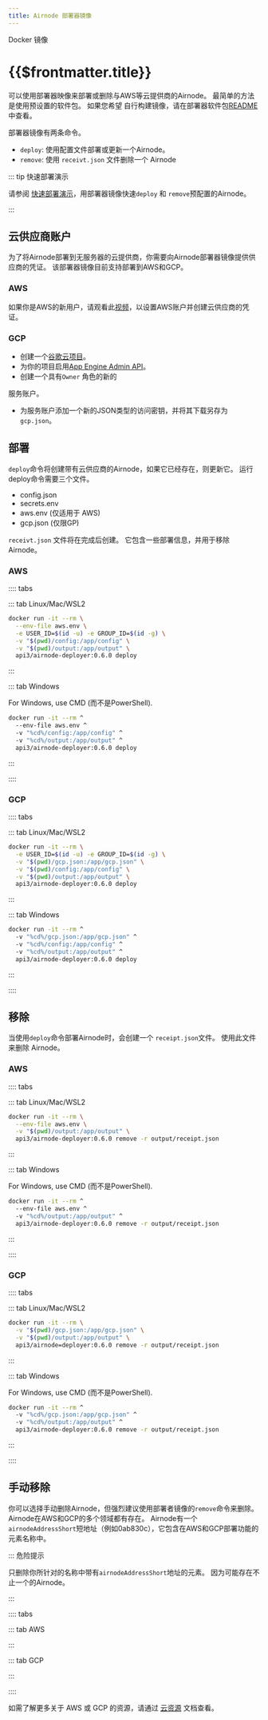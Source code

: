 ```yaml
---
title: Airnode 部署器镜像
---
```


<TitleSpan>Docker 镜像</TitleSpan>

# {{$frontmatter.title}}

<VersionWarning/>

<TocHeader /> <TOC class="table-of-contents" :include-level="[2,3]" />

可以使用部署器映像来部署或删除与AWS等云提供商的Airnode。 最简单的方法是使用预设置的软件包。 如果您希望 自行构建镜像，请在部署器软件包[README](https://github.com/api3dao/airnode/tree/v0.5/packages/airnode-deployer/docker)中查看。

部署器镜像有两条命令。

- `deploy`: 使用配置文件部署或更新一个Airnode。
- `remove`: 使用 `receivt.json` 文件删除一个 Airnode

::: tip 快速部署演示

请参阅 [快速部署演示](../tutorial/)，用部署器镜像快速`deploy` 和 `remove`预配置的Airnode。

:::

## 云供应商账户

为了将Airnode部署到无服务器的云提供商，你需要向Airnode部署器镜像提供供应商的凭证。 该部署器镜像目前支持部署到AWS和GCP。

### AWS

如果你是AWS的新用户，请观看此[视频](https://www.youtube.com/watch?v=KngM5bfpttA)，以设置AWS账户并创建云供应商的凭证。

### GCP

- 创建一个[谷歌云项目](https://cloud.google.com/resource-manager/docs/creating-managing-projects)。
- 为你的项目启用[App Engine Admin API](https://console.cloud.google.com/apis/library/appengine.googleapis.com)。
- 创建一个具有`Owner` 角色的新的

服务</code>账户。</p></li> 
  
  - 为服务账户添加一个新的JSON类型的访问密钥，并将其下载另存为`gcp.json`。</ul> 



## 部署

`deploy`命令将创建带有云供应商的Airnode，如果它已经存在，则更新它。 运行deploy命令需要三个文件。

- config.json
- secrets.env
- aws.env (仅适用于 AWS)
- gcp.json (仅限GP)

`receivt.json` 文件将在完成后创建。 它包含一些部署信息，并用于移除Airnode。

<!-- Use of .html below is intended. -->
<airnode-WarningSimultaneousDeployments removeLink="./deployer-image.html#manual-removal"/>

<p><airnode-DeployerPermissionsWarning/></p>

### AWS

:::: tabs

::: tab Linux/Mac/WSL2



```sh
docker run -it --rm \
  --env-file aws.env \
  -e USER_ID=$(id -u) -e GROUP_ID=$(id -g) \
  -v "$(pwd)/config:/app/config" \
  -v "$(pwd)/output:/app/output" \
  api3/airnode-deployer:0.6.0 deploy
```


:::

::: tab Windows

For Windows, use CMD (而不是PowerShell).



```sh
docker run -it --rm ^
  --env-file aws.env ^
  -v "%cd%/config:/app/config" ^
  -v "%cd%/output:/app/output" ^
  api3/airnode-deployer:0.6.0 deploy
```


:::

::::



### GCP

:::: tabs

::: tab Linux/Mac/WSL2



```sh
docker run -it --rm \
  -e USER_ID=$(id -u) -e GROUP_ID=$(id -g) \
  -v "$(pwd)/gcp.json:/app/gcp.json" \
  -v "$(pwd)/config:/app/config" \
  -v "$(pwd)/output:/app/output" \
  api3/airnode-deployer:0.6.0 deploy
```


:::

::: tab Windows



```sh
docker run -it --rm ^
  -v "%cd%/gcp.json:/app/gcp.json" ^
  -v "%cd%/config:/app/config" ^
  -v "%cd%/output:/app/output" ^
  api3/airnode-deployer:0.6.0 deploy
```


:::

::::



## 移除

当使用`deploy`命令部署Airnode时，会创建一个 `receipt.json`文件。 使用此文件来删除 Airnode。



### AWS

:::: tabs

::: tab Linux/Mac/WSL2



```sh
docker run -it --rm \
  --env-file aws.env \
  -v "$(pwd)/output:/app/output" \
  api3/airnode-deployer:0.6.0 remove -r output/receipt.json
```


:::

::: tab Windows

For Windows, use CMD (而不是PowerShell).



```sh
docker run -it --rm ^
  --env-file aws.env ^
  -v "%cd%/output:/app/output" ^
  api3/airnode-deployer:0.6.0 remove -r output/receipt.json
```


:::

::::



### GCP

:::: tabs

::: tab Linux/Mac/WSL2



```sh
docker run -it --rm \
  -v "$(pwd)/gcp.json:/app/gcp.json" \
  -v "$(pwd)/output:/app/output" \
  api3/airnode=deployer:0.6.0 remove -r output/receipt.json
```


:::

::: tab Windows

For Windows, use CMD (而不是PowerShell).



```sh
docker run -it --rm ^
  -v "%cd%/gcp.json:/app/gcp.json" ^
  -v "%cd%/output:/app/output" ^
  api3/airnode-deployer:0.6.0 remove -r output/receipt.json
```


:::

::::



## 手动移除

你可以选择手动删除Airnode，但强烈建议使用部署者镜像的`remove`命令来删除。 Airnode在AWS和GCP的多个领域都有存在。 Airnode有一个`airnodeAddressShort`短地址（例如0ab830c），它包含在AWS和GCP部署功能的元素名称中。

::: 危险提示

只删除你所针对的名称中带有`airnodeAddressShort`地址的元素。 因为可能存在不止一个的Airnode。

:::

:::: tabs

::: tab AWS

<airnode-DeleteAirnodeAws />

:::

::: tab GCP

<airnode-DeleteAirnodeGcp />

:::

::::

如需了解更多关于 AWS 或 GCP 的资源，请通过 [云资源](../../reference/cloud-resources.md) 文档查看。
